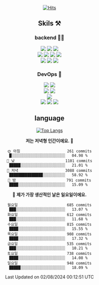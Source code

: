 <div align="center">

[![Hits](https://hits.seeyoufarm.com/api/count/incr/badge.svg?url=https%3A%2F%2Fgithub.com%2Fzxcv9203%2Fhit-counter&count_bg=%23FF7272&title_bg=%23324C2E&icon=codeigniter.svg&icon_color=%23DD5B5B&title=%EB%B0%A9%EB%AC%B8%EC%9E%90&edge_flat=false)](https://hits.seeyoufarm.com)
  
## Skils ⚒️
### backend 🧑‍💻
  
<img src="https://img.shields.io/badge/Java-FF6600?style=flat-square&logo=buymeacoffee&logoColor=white"/>
<img src="https://img.shields.io/badge/Go-0099FF?style=flat-square&logo=go&logoColor=white"/>
<img src="https://img.shields.io/badge/Kotlin-7F52FF?style=flat-square&logo=kotlin&logoColor=white"/>
  
  
<br />
  
<img src="https://img.shields.io/badge/Spring-339933?style=flat-square&logo=Spring&logoColor=white"/>
<img src="https://img.shields.io/badge/Spring Boot-339933?style=flat-square&logo=Spring Boot&logoColor=white"/>
<img src="https://img.shields.io/badge/Spring Security-339933?style=flat-square&logo=Spring Security&logoColor=white"/>
  
<img src="https://img.shields.io/badge/Spring Data JPA-339933?style=flat-square&logo=Hibernate&logoColor=white"/>

<br />
  
  <img src="https://img.shields.io/badge/mysql-0099FF?style=flat-square&logo=mysql&logoColor=white"/>
  <img src="https://img.shields.io/badge/mariadb-0099FF?style=flat-square&logo=mariadb&logoColor=white"/>
  <img src="https://img.shields.io/badge/mongoDB-47A248?style=flat-square&logo=mongodb&logoColor=white"/>
  
  
### DevOps 🚀
  
  <img src="https://img.shields.io/badge/docker-2496ED?style=flat-square&logo=docker&logoColor=white"/>
  <img src="https://img.shields.io/badge/kubernetes-326CE5?style=flat-square&logo=kubernetes&logoColor=white"/>
  
  <br />
  
  <img src="https://img.shields.io/badge/Github Actions-2088FF?style=flat-square&logo=githubactions&logoColor=white"/>
  <img src="https://img.shields.io/badge/Jenkins-D24939?style=flat-square&logo=jenkins&logoColor=white"/>
  
  
  <br />
  <img src="https://img.shields.io/badge/terraform-7B42BC?style=flat-square&logo=terraform&logoColor=white"/>
  
  <br />
  <img src="https://img.shields.io/badge/Amazon AWS-232F3E?style=flat-square&logo=Amazon AWS&logoColor=white"/>

  <img src="https://img.shields.io/badge/GCP-4285F4?style=flat-square&logo=googlecloud&logoColor=white"/>
  <img src="https://img.shields.io/badge/NCP-03C75A?style=flat-square&logo=naver&logoColor=white"/>
  
  
## language

[![Top Langs](https://github-readme-stats.vercel.app/api/top-langs/?username=zxcv9203&hide=html&exclude_repo=zxcv9203.github.io,golB&theme=grate-gatsby)](https://github.com/zxcv9203/github-readme-stats)
  
<!--START_SECTION:waka-->
**저는 저녁형 인간이에요. 🦉** 

```text
🌞 아침                     261 commits         █░░░░░░░░░░░░░░░░░░░░░░░░   04.98 % 
🌆 낮　                     1101 commits        █████░░░░░░░░░░░░░░░░░░░░   21.01 % 
🌃 저녁                     3088 commits        ███████████████░░░░░░░░░░   58.92 % 
🌙 밤　                     791 commits         ████░░░░░░░░░░░░░░░░░░░░░   15.09 % 
```
📅 **제가 가장 생산적인 날은 일요일이에요.** 

```text
월요일                      685 commits         ███░░░░░░░░░░░░░░░░░░░░░░   13.07 % 
화요일                      612 commits         ███░░░░░░░░░░░░░░░░░░░░░░   11.68 % 
수요일                      815 commits         ████░░░░░░░░░░░░░░░░░░░░░   15.55 % 
목요일                      908 commits         ████░░░░░░░░░░░░░░░░░░░░░   17.32 % 
금요일                      535 commits         ███░░░░░░░░░░░░░░░░░░░░░░   10.21 % 
토요일                      738 commits         ████░░░░░░░░░░░░░░░░░░░░░   14.08 % 
일요일                      948 commits         █████░░░░░░░░░░░░░░░░░░░░   18.09 % 
```



 Last Updated on 02/08/2024 00:12:51 UTC
<!--END_SECTION:waka-->
  
</div>

